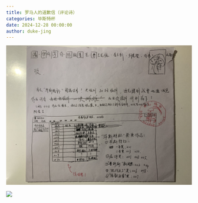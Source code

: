 ```yaml
---
title: 罗马人的道歉信（评论诗）
categories: 毕斯特杯
date: 2024-12-28 00:00:00
author: duke-jing
---
```


![毕斯特杯](/img/category/beast-cup/beast-cup.jpeg)

![](IMG_4876.jpeg)